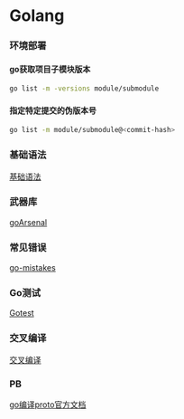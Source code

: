 # Golang

### 环境部署
#### go获取项目子模块版本
```bash
go list -m -versions module/submodule
```

#### 指定特定提交的伪版本号
```bash
go list -m module/submodule@<commit-hash>
```

### 基础语法
[基础语法](Base.md)

### 武器库
[goArsenal](https://github.com/miaoyc666/goArsenal)

### 常见错误
[go-mistakes](https://github.com/miaoyc666/go-mistakes)

### Go测试
[Gotest](gotest.md)

### 交叉编译
[交叉编译](cross-compilation.md)

### PB
[go编译proto官方文档](https://developers.google.com/protocol-buffers/docs/gotutorial)